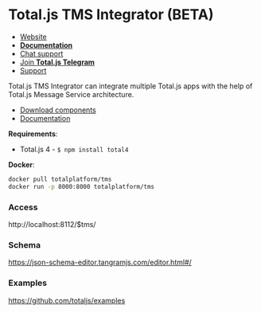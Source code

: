 # Total.js TMS Integrator (BETA)

- [Website](https://www.totaljs.com/tms/)
- [__Documentation__](https://docs.totaljs.com/total4/)
- [Chat support](https://platform.totaljs.com/?open=messenger)
- [Join __Total.js Telegram__](https://t.me/totalplatform)
- [Support](https://www.totaljs.com/support/)

Total.js TMS Integrator can integrate multiple Total.js apps with the help of Total.js Message Service architecture.

- [Download components](https://github.com/totaljs/flowstreamcomponents)
- [Documentation](https://docs.totaljs.com/)

__Requirements__:

- Total.js 4 - `$ npm install total4`

__Docker__:

```bash
docker pull totalplatform/tms
docker run -p 8000:8000 totalplatform/tms
````


### Access

http://localhost:8112/$tms/

### Schema

https://json-schema-editor.tangramjs.com/editor.html#/

### Examples

https://github.com/totaljs/examples
